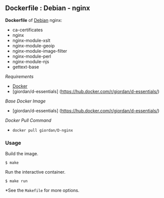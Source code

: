 ## Dockerfile : Debian - nginx

**Dockerfile** of [Debian](https://www.debian.org/) nginx:

- ca-certificates 
- nginx 
- nginx-module-xslt
- nginx-module-geoip
- nginx-module-image-filter
- nginx-module-perl
- nginx-module-njs
- gettext-base

*Requirements*
- [Docker](https://www.docker.com/)
- [giordan/d-essentials] (https://hub.docker.com/r/giordan/d-essentials/)

*Base Docker Image*
- [giordan/d-essentials] (https://hub.docker.com/r/giordan/d-essentials/)

*Docker Pull Command*
- `docker pull giordan/D-nginx`

### Usage

Build the image.

    $ make

Run the interactive container.

    $ make run

*See the `Makefile` for more options.
